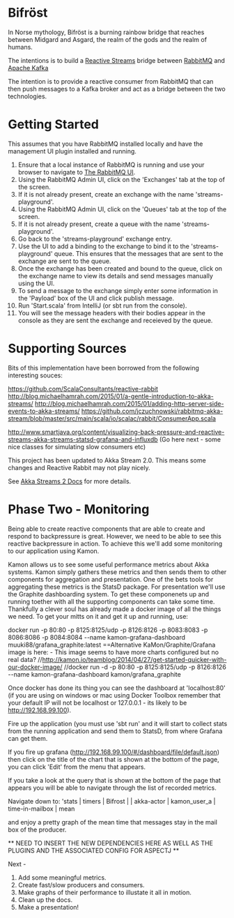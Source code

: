 Bifröst
====

In Norse mythology, Bifröst is a burning rainbow bridge that reaches between Midgard and Asgard, the realm of the gods 
and the realm of humans.

The intentions is to build a [Reactive Streams](http://www.reactive-streams.org) bridge between [RabbitMQ](https://www.rabbitmq.com/) and 
[Apache Kafka](http://kafka.apache.org/)

The intention is to provide a reactive consumer from RabbitMQ that can then push messages to a Kafka broker and act as a bridge between
the two technologies.

Getting Started
====
This assumes that you have RabbitMQ installed locally and have the management UI plugin installed and running.

1. Ensure that a local instance of RabbitMQ is running and use your browser to navigate to [The RabbitMQ UI](http://localhost:15672/#/).
2. Using the RabbitMQ Admin UI, click on the 'Exchanges' tab at the top of the screen.
3. If it is not already present, create an exchange with the name 'streams-playground'.
4. Using the RabbitMQ Admin UI, click on the 'Queues' tab at the top of the screen.
5. If it is not already present, create a queue with the name 'streams-playground'.
6. Go back to the 'streams-playground' exchange entry.
7. Use the UI to add a binding to the exchange to bind it to the 'streams-playground' queue.  This ensures that the 
   messages that are sent to the exchange are sent to the queue.
8. Once the exchange has been created and bound to the queue, click on the exchange name to view its details and send 
   messages manually using the UI.
9. To send a message to the exchange simply enter some information in the 'Payload' box of the UI and click publish 
   message.
6. Run 'Start.scala' from IntelliJ (or sbt run from the console).
7. You will see the message headers with their bodies appear in the console as they are sent the exchange and receieved 
   by the queue.
   
Supporting Sources
===

Bits of this implementation have been borrowed from the following interesting souces:

https://github.com/ScalaConsultants/reactive-rabbit
http://blog.michaelhamrah.com/2015/01/a-gentle-introduction-to-akka-streams/
http://blog.michaelhamrah.com/2015/01/adding-http-server-side-events-to-akka-streams/
https://github.com/jczuchnowski/rabbitmq-akka-stream/blob/master/src/main/scala/io/scalac/rabbit/ConsumerApp.scala

http://www.smartjava.org/content/visualizing-back-pressure-and-reactive-streams-akka-streams-statsd-grafana-and-influxdb
(Go here next - some nice classes for simulating slow consumers etc)


This project has been updated to Akka Stream 2.0.  This means some changes and Reactive Rabbit may not play nicely.

See [Akka Streams 2 Docs](http://doc.akka.io/docs/akka-stream-and-http-experimental/2.0/scala.html) for more details.


Phase Two - Monitoring
===

Being able to create reactive components that are able to create and respond to backpressure is great.  However, we need
to be able to see this reactive backpressure in action.  To achieve this we'll add some monitoring to our application 
using Kamon.  

Kamon allows us to see some useful performance metrics about Akka systems.  Kamon simply gathers these metrics and then
sends them to other components for aggregation and presentation.  One of the bets tools for aggregating these metrics
is the StatsD package.  For presentation we'll use the Graphite dashboarding system.  To get these componenets up and
running toether with all the supporting components can take some time.  Thankfully a clever soul has already made a 
docker image of all the things we need. To get your mitts on it and get it up and running, use:

docker run -p 80:80 -p 8125:8125/udp -p 8126:8126 -p 8083:8083 -p 8086:8086 -p 8084:8084 --name kamon-grafana-dashboard muuki88/grafana_graphite:latest
==Alternative KaMon/Graphite/Grafana image is here: - This image seems to have more charts configured but no real data?
//http://kamon.io/teamblog/2014/04/27/get-started-quicker-with-our-docker-image/
//docker run -d -p 80:80 -p 8125:8125/udp -p 8126:8126 --name kamon-grafana-dashboard kamon/grafana_graphite

Once docker has done its thing you can see the dashboard at 'localhost:80' (if you are using on windows or mac using
Docker Toolbox remember that your default IP will not be localhost or 127.0.0.1 - its likely to be http://192.168.99.100).

Fire up the application (you must use 'sbt run' and it will start to collect stats from the running application and send them
to StatsD, from where Grafana can get them.

If you fire up grafana (http://192.168.99.100/#/dashboard/file/default.json) then click on the title of the chart 
that is shown at the bottom of the page, you can click 'Edit' from the menu that appears.

If you take a look at the query that is shown at the bottom of the page that appears you will be able to navigate
through the list of recorded metrics.

Navigate down to:
 'stats | timers | Bifrost | <Machine Name> | akka-actor | kamon_user_a | time-in-mailbox | mean

and enjoy a pretty graph of the mean time that messages stay in the mail box of the producer.

** NEED TO INSERT THE NEW DEPENDENCIES HERE AS WELL AS THE PLUGINS AND THE ASSOCIATED CONFIG FOR ASPECTJ **


Next - 

1. Add some meaningful metrics.
2. Create fast/slow producers and consumers.
3. Make graphs of their performance to illustate it all in motion.
4. Clean up the docs.
5. Make a presentation!


